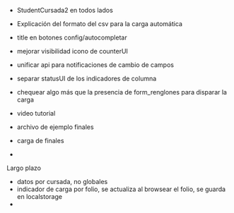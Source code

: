 * StudentCursada2 en todos lados
* Explicación del formato del csv para la carga automática
* title en  botones config/autocompletar
* mejorar visibilidad icono de counterUI
* unificar api para notificaciones de cambio de campos
* separar statusUI de los indicadores de columna
* chequear algo más que la presencia de form_renglones para disparar la carga


* video tutorial
* archivo de ejemplo finales
* carga de finales
* 
Largo plazo

* datos por cursada, no globales
* indicador de carga por folio, se actualiza al browsear el folio, se guarda en localstorage
* 